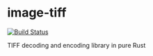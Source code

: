 # image-tiff
[![Build Status](https://travis-ci.org/PistonDevelopers/image-tiff.svg?branch=master)](https://travis-ci.org/PistonDevelopers/image-tiff)

TIFF decoding and encoding library in pure Rust
